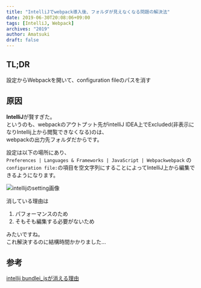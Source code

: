 ```yaml
---
title: "IntelliJでwebpack導入後、フォルダが見えなくなる問題の解決法"
date: 2019-06-30T20:08:06+09:00
tags: [IntelliJ, Webpack]
archives: "2019"
author: Amatsuki
draft: false
---
```

## TL;DR
設定からWebpackを開いて、configuration fileのパスを消す

## 原因
**IntelliJ**が賢すぎた。  
というのも、webpackのアウトプット先がintelliJ IDEA上でExcluded(非表示になりIntellij上から閲覧できなくなる)のは、  
webpackの出力先フォルダだからです。

設定は以下の場所にあり、  
`Preferences | Languages & Frameworks | JavaScript | Webpackwebpack`  の`configuration file:`の項目を空文字列にすることによってIntelliJ上から編集できるようになります。  

![intellijのsetting画像](/resources/intellij/intellij-webpack.png)

消している理由は

1. パフォーマンスのため  
2. そもそも編集する必要がないため

みたいですね。  
これ解決するのに結構時間かかりました…

## 参考
[intellij bundlei\_jsが消える理由](https://youtrack.jetbrains.com/issue/WEB-35875)
